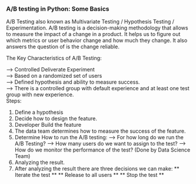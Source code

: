 ### A/B testing in Python: Some Basics

A/B Testing also known as Multivariate Testing / Hypothesis Testing / Experimentation.
A/B testing is a decision-making methodology that allows to measure the impact of a change in a product. It helps us to figure out which metrics or user behavior change and how much they change. It also answers the question of is the change reliable.

The Key Characteristics of A/B Testing:   

--> Controlled Deliverate Experiment                                                                                                                                
--> Based on a randomized set of users                                                                                                                                                                    
--> Defined hypothesis and ability to measure success.                                                                                                                                                              
--> There is a controlled group with default experience and at least one test group with new experience.                                                                                                                          
Steps: 
1. Define a hypothesis
2. Decide how to design the feature.
3. Developer Build the feature
4. The data team determines how to measure the success of the feature.
5. Determine How to run the A/B testing:
   --> For how long do we run the A/B Testing?
   --> How many users do we want to assign to the test?
   --> How do we monitor the performance of the test? (Done by Data Science Team)
6. Analyzing the result.
7. After analyzing the result there are three decisions we can make:
 ** Iterate the test **
 ** Release to all users **
 ** Stop the test **
